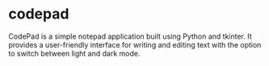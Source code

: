 # codepad
CodePad is a simple notepad application built using Python and tkinter. It provides a user-friendly interface for writing and editing text with the option to switch between light and dark mode.
